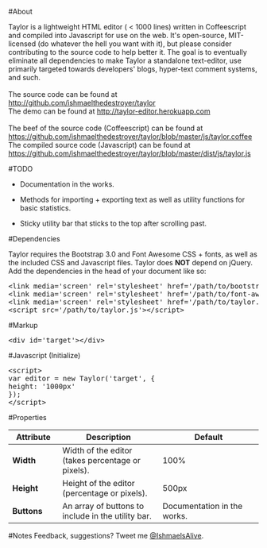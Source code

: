 #About

<p>Taylor is a lightweight HTML editor ( &lt; 1000 lines) written in Coffeescript and compiled into Javascript for use on the web. It's open-source, MIT-licensed (do whatever the hell you want with it), but please consider contributing to the source code to help better it. The goal is to eventually eliminate all dependencies to make Taylor a standalone text-editor, use primarily targeted towards developers' blogs, hyper-text comment systems, and such.
<br /><br />
The source code can be found at <a href='http://github.com/ishmaelthedestroyer/taylor' target='_blank'>http://github.com/ishmaelthedestroyer/taylor</a>
<br />
The demo can be found at <a href='http://taylor-editor.herokuapp.com' target='_blank'>http://taylor-editor.herokuapp.com</a>
<br /><br />
The beef of the source code (Coffeescript) can be found at <a href='https://github.com/ishmaelthedestroyer/taylor/blob/master/js/taylor.coffee' target='_blank'>https://github.com/ishmaelthedestroyer/taylor/blob/master/js/taylor.coffee</a>
    <br />
    The compiled source code (Javascript) can be found at <a href='https://github.com/ishmaelthedestroyer/taylor/blob/master/dist/js/taylor.js' target='_blank'>https://github.com/ishmaelthedestroyer/taylor/blob/master/dist/js/taylor.js</a></p>

<div class='clear-50'></div>

#TODO

<ul>
  <li>
    <p>Documentation in the works.</p>
  </li>
  <li>
    <p>Methods for importing + exporting text as well as utility functions for basic statistics.</p>
  </li>
  <li>
    <p>Sticky utility bar that sticks to the top after scrolling past.</p>
  </li>
</ul>

<div class='clear-50'></div>

#Dependencies

<p>Taylor requires the Bootstrap 3.0 and Font Awesome CSS + fonts, as well as the included CSS and Javascript files. Taylor does <b>NOT</b> depend on jQuery. Add the dependencies in the head of your document like so: </p>

<pre>&lt;link media='screen' rel='stylesheet' href='/path/to/bootstrap.css' />
&lt;link media='screen' rel='stylesheet' href='/path/to/font-awesome.css' />
&lt;link media='screen' rel='stylesheet' href='/path/to/taylor.css' />
&lt;script src='/path/to/taylor.js'&gt;&lt;/script&gt;</pre>

<div class='clear-50'></div>

#Markup

<pre>&lt;div id='target'&gt;&lt;/div&gt;</pre>



<div class='clear-50'></div>

#Javascript (Initialize)

<pre>&lt;script&gt;
var editor = new Taylor('target', {
height: '1000px'
});
&lt;/script&gt;</pre>


<div class='clear-50'></div>

#Properties

<table class='table table-hover'>
  <thead>
    <th width='20%'>Attribute</th>
    <th width='40%'>Description</th>
    <th width='40%'>Default</th>
  </thead>
  <tbody>
    <tr>
      <td><b>Width</b></td>
      <td>Width of the editor (takes percentage or pixels).</td>
      <td>100%</td>
    </tr>
    <tr>
      <td><b>Height</b></td>
      <td>Height of the editor (percentage or pixels).</td>
      <td>500px</td>
    </tr>
    <tr>
      <td><b>Buttons</b></td>
      <td>An array of buttons to include in the utility bar.</td>
      <td>Documentation in the works.</td>
    </tr>
  </tbody>
</table>

#Notes
Feedback, suggestions? Tweet me <a href='http://twitter.com/ishmaelsalive'>@IshmaelsAlive</a>. <br />